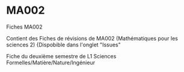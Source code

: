 # MA002
Fiches MA002 


Contient des Fiches de révisions de MA002 (Mathématiques pour les sciences 2)
{Dispobible dans l'onglet "Issues"


Fiche du deuxième semestre de L1 Sciences Formelles/Matière/Nature/Ingénieur

